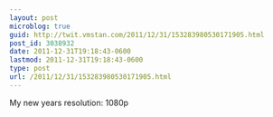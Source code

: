 ```yaml
---
layout: post
microblog: true
guid: http://twit.vmstan.com/2011/12/31/153283980530171905.html
post_id: 3038932
date: 2011-12-31T19:18:43-0600
lastmod: 2011-12-31T19:18:43-0600
type: post
url: /2011/12/31/153283980530171905.html
---
```

My new years resolution: 1080p
